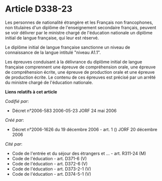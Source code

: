 # Article D338-23

Les personnes de nationalité étrangère et les Français non francophones, non titulaires d'un diplôme de l'enseignement
secondaire français, peuvent se voir délivrer par le ministre chargé de l'éducation nationale un diplôme initial de langue
française, qui leur est réservé.

Le diplôme initial de langue française sanctionne un niveau de connaissance de la langue intitulé "niveau A1.1".

Les épreuves conduisant à la délivrance du diplôme initial de langue française comprennent une épreuve de compréhension
orale, une épreuve de compréhension écrite, une épreuve de production orale et une épreuve de production écrite. Le contenu
de ces épreuves est précisé par un arrêté du ministre chargé de l'éducation nationale.

**Liens relatifs à cet article**

_Codifié par_:

  - Décret n°2006-583 2006-05-23 JORF 24 mai 2006

_Créé par_:

  - Décret n°2006-1626 du 19 décembre 2006 - art. 1 () JORF 20 décembre 2006

_Cité par_:

  - Code de l'entrée et du séjour des étrangers et ... - art. R311-24 (M)
  - Code de l'éducation - art. D371-6 (V)
  - Code de l'éducation - art. D372-6 (V)
  - Code de l'éducation - art. D373-2-1 (V)
  - Code de l'éducation - art. D374-5-1 (V)
